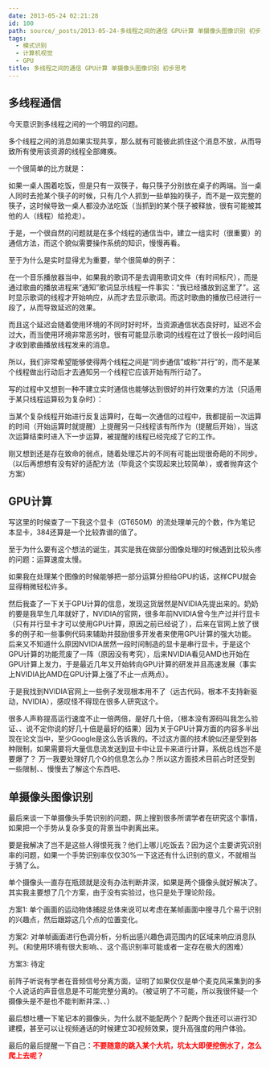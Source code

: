 ```yaml
---
date: 2013-05-24 02:21:28
id: 100
path: source/_posts/2013-05-24-多线程之间的通信 GPU计算 单摄像头图像识别 初步思考.md
tags:
  - 模式识别
  - 计算机视觉
  - GPU
title: 多线程之间的通信 GPU计算 单摄像头图像识别 初步思考
---
```


## 多线程通信

今天意识到多线程之间的一个明显的问题。

多个线程之间的消息如果实现共享，那么就有可能彼此抓住这个消息不放，从而导致所有使用该资源的线程全部瘫痪。

<!-- more -->

一个很简单的比方就是：

如果一桌人围着吃饭，但是只有一双筷子，每只筷子分别放在桌子的两端。当一桌人同时去抢某个筷子的时候，只有几个人抓到一些单独的筷子，而不是一双完整的筷子，这时候导致一桌人都没办法吃饭（当抓到的某个筷子被释放，很有可能被其他的人（线程）给抢走）。

于是，一个很自然的问题就是在多个线程的通信当中，建立一组实时（很重要）的通信方法，而这个貌似需要操作系统的知识，慢慢再看。

至于为什么是实时显得尤为重要，举个很简单的例子：

在一个音乐播放器当中，如果我的歌词不是去调用歌词文件（有时间标尺），而是通过歌曲的播放进程来“通知”歌词显示线程一件事实：“我已经播放到这里了”。这时显示歌词的线程才开始响应，从而才去显示歌词。而这时歌曲的播放已经进行一段了，从而导致延迟的效果。

而且这个延迟会随着使用环境的不同时好时坏，当资源通信状态良好时，延迟不会过大，而当使用环境非常恶劣时，很有可能显示歌词的线程在过了很长一段时间后才收到歌曲播放线程发来的消息。

所以，我们非常希望能够使得两个线程之间是“同步通信”或称“并行”的，而不是某个线程做出行动后才去通知另一个线程它应该开始有所行动了。

写的过程中又想到一种不建立实时通信也能够达到很好的并行效果的方法（只适用于某只线程运算较为复杂时）：

当某个复杂线程开始进行反复运算时，在每一次通信的过程中，我都提前一次运算的时间（开始运算时就提醒）上提醒另一只线程该有所作为（提醒后开始），当这次运算结束时进入下一步运算，被提醒的线程已经完成了它的工作。

刚又想到还是存在致命的弱点，随着处理芯片的不同有可能出现很奇葩的不同步。（以后再想想有没有好的适配方法（毕竟这个实现起来比较简单），或者抛弃这个方案）

## GPU计算

写这里的时候查了一下我这个显卡（GT650M）的流处理单元的个数，作为笔记本显卡，384还算是一个比较靠谱的值了。

至于为什么要有这个想法的诞生，其实是我在做部分图像处理的时候遇到比较头疼的问题：运算速度太慢。

如果我在处理某个图像的时候能够把一部分运算分担给GPU的话，这样CPU就会显得稍微轻松许多。

然后我查了一下关于GPU计算的信息，发现这货居然是NVIDIA先提出来的。奶奶的要是我早生几年就好了，NVIDIA的官网，很多年前NVIDIA曾今生产过并行显卡（只有并行显卡才可以使用GPU计算，原因之前已经说了），后来在官网上放了很多的例子和一些事例代码来辅助并鼓励很多开发者来使用GPU计算的强大功能。后来又不知道什么原因NVIDIA居然一段时间制造的显卡是串行显卡，于是这个GPU计算的功能荒废了一阵（原因没有考究），后来NVIDIA看见AMD也开始在GPU计算上发力，于是最近几年又开始转向GPU计算的研发并且高速发展（事实上NVIDIA比AMD在GPU计算上强了不止一点两点）。

于是我找到NVIDIA官网上一些例子发现根本用不了（远古代码，根本不支持新驱动，NVIDIA），感叹怪不得现在很多人研究这个。

很多人声称提高运行速度不止一倍两倍，是好几十倍，（根本没有源码叫我怎么验证、、说不定你说的好几十倍是最好的结果）因为关于GPU计算方面的内容多半出现在论文当中，至少Google是这么告诉我的。不过这方面的技术貌似还是受到各种限制，如果需要将大量信息流发送到显卡中让显卡来进行计算，系统总线岂不是要爆了？ 万一我要处理好几个G的信息怎么办？所以这方面技术目前占时还受到一些限制、、慢慢去了解这个东西吧、

## 单摄像头图像识别

最后来谈一下单摄像头手势识别的问题，网上搜到很多所谓学者在研究这个事情，如果把一个手势从复杂多变的背景当中剥离出来。

要是我解决了岂不是这些人得恨死我？他们上哪儿吃饭去？因为这个主要讲究识别率的问题，如果一个手势识别率仅仅30%一下这还有什么识别的意义，不就相当于猜了么。

单个摄像头一直存在瓶颈就是没有办法判断井深，如果是两个摄像头就好解决了。其实我主要想了几个方案，由于没有实验过，也只是处于理论阶段。

方案1: 单个画面的运动物体捕捉总体来说可以考虑在某帧画面中搜寻几个易于识别的兴趣点，然后跟踪这几个点的位置变化。

方案2: 对单帧画面进行色调分析，分析出感兴趣色调范围内的区域来响应消息队列。（和使用环境有很大影响、、这个高识别率可能或者一定存在极大的困难）

方案3: 待定

前阵子听说有学者在音频信号分离方面，证明了如果仅仅是单个麦克风采集到的多个人说话的声音信息是不可能完整分离的。（被证明了不可能，所以我很怀疑一个摄像头是不是也不能判断井深、、）

最后想吐槽一下笔记本的摄像头，为什么就不能配两个？配两个我还可以进行3D建模，甚至可以让视频通话的时候建立3D视频效果，提升高强度的用户体验。

最后的最后提醒一下自己：**<span style="color: #ff0000;">不要随意的跳入某个大坑，坑太大即便挖倒水了，怎么爬上去呢？</span>**